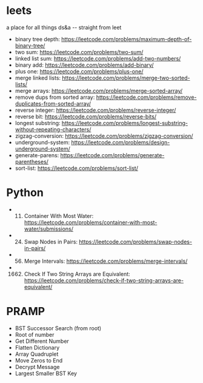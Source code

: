 # leets
a place for all things ds&a -- straight from leet


- binary tree depth: https://leetcode.com/problems/maximum-depth-of-binary-tree/
- two sum: https://leetcode.com/problems/two-sum/
- linked list sum: https://leetcode.com/problems/add-two-numbers/
- binary add: https://leetcode.com/problems/add-binary/
- plus one: https://leetcode.com/problems/plus-one/
- merge linked lists: https://leetcode.com/problems/merge-two-sorted-lists/
- merge arrays: https://leetcode.com/problems/merge-sorted-array/
- remove dups from sorted array: https://leetcode.com/problems/remove-duplicates-from-sorted-array/
- reverse integer: https://leetcode.com/problems/reverse-integer/
- reverse bit: https://leetcode.com/problems/reverse-bits/
- longest substring: https://leetcode.com/problems/longest-substring-without-repeating-characters/
- zigzag-conversion: https://leetcode.com/problems/zigzag-conversion/ 
- underground-system: https://leetcode.com/problems/design-underground-system/
- generate-parens: https://leetcode.com/problems/generate-parentheses/
- sort-list: https://leetcode.com/problems/sort-list/

# Python #

 - 11. Container With Most Water: https://leetcode.com/problems/container-with-most-water/submissions/
 - 24. Swap Nodes in Pairs: https://leetcode.com/problems/swap-nodes-in-pairs/
 - 56. Merge Intervals: https://leetcode.com/problems/merge-intervals/
 - 1662. Check If Two String Arrays are Equivalent: https://leetcode.com/problems/check-if-two-string-arrays-are-equivalent/


# PRAMP #

- BST Successor Search (from root)
- Root of number
- Get Different Number
- Flatten Dictionary
- Array Quadruplet
- Move Zeros to End
- Decrypt Message
- Largest Smaller BST Key